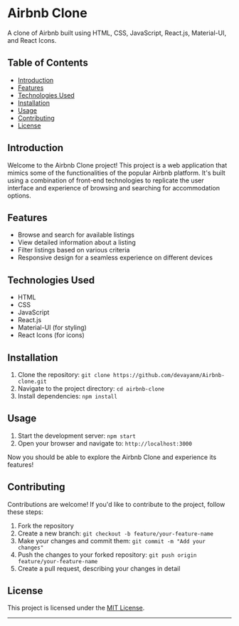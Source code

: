 # Airbnb Clone

<!-- ![Project Demo](link-to-project-demo.gif) -->
A clone of Airbnb built using HTML, CSS, JavaScript, React.js, Material-UI, and React Icons.

## Table of Contents

- [Introduction](#introduction)
- [Features](#features)
- [Technologies Used](#technologies-used)
- [Installation](#installation)
- [Usage](#usage)
- [Contributing](#contributing)
- [License](#license)

## Introduction

Welcome to the Airbnb Clone project! This project is a web application that mimics some of the functionalities of the popular Airbnb platform. It's built using a combination of front-end technologies to replicate the user interface and experience of browsing and searching for accommodation options.

## Features

- Browse and search for available listings
- View detailed information about a listing
- Filter listings based on various criteria
- Responsive design for a seamless experience on different devices

## Technologies Used

- HTML
- CSS
- JavaScript
- React.js
- Material-UI (for styling)
- React Icons (for icons)

## Installation

1. Clone the repository: `git clone https://github.com/devayanm/Airbnb-clone.git`
2. Navigate to the project directory: `cd airbnb-clone`
3. Install dependencies: `npm install`

## Usage

1. Start the development server: `npm start`
2. Open your browser and navigate to: `http://localhost:3000`

Now you should be able to explore the Airbnb Clone and experience its features!

## Contributing

Contributions are welcome! If you'd like to contribute to the project, follow these steps:

1. Fork the repository
2. Create a new branch: `git checkout -b feature/your-feature-name`
3. Make your changes and commit them: `git commit -m "Add your changes"`
4. Push the changes to your forked repository: `git push origin feature/your-feature-name`
5. Create a pull request, describing your changes in detail

## License

This project is licensed under the [MIT License](LICENSE).

---
